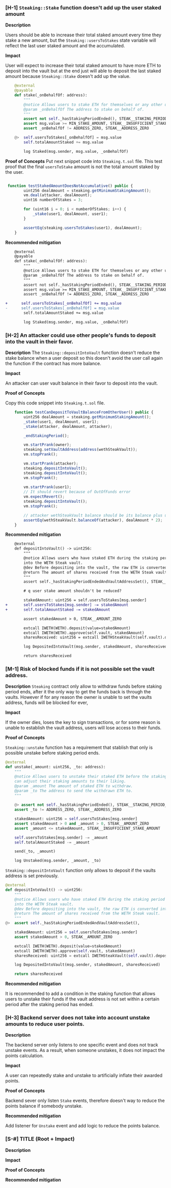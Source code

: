 ### [H-1] `Steaking::Stake` function doesn't add up the user staked amount
**Description**

Users should be able to increase their total staked amount every time they stake a new amount, but the `Steaking::usersToStakes` state variable will reflect the last user staked amount and the accumulated.

**Impact**

User will expect to increase their total staked amount to have more ETH to deposit into the vault but at the end just will able to deposit the last staked amount because `Steaking::Stake` doesn't add up the value.

```py
    @external
    @payable
    def stake(_onBehalfOf: address):
        """
        @notice Allows users to stake ETH for themselves or any other user within the staking period.
        @param _onBehalfOf The address to stake on behalf of.
        """
        assert not self._hasStakingPeriodEnded(), STEAK__STAKING_PERIOD_ENDED
        assert msg.value >= MIN_STAKE_AMOUNT, STEAK__INSUFFICIENT_STAKE_AMOUNT
        assert _onBehalfOf != ADDRESS_ZERO, STEAK__ADDRESS_ZERO

    @>  self.usersToStakes[_onBehalfOf] = msg.value
        self.totalAmountStaked += msg.value

        log Staked(msg.sender, msg.value, _onBehalfOf)
```

**Proof of Concepts**
Put next snippet code into `Steaking.t.sol` file.
This test proof that the final `usersToStake` amount is not the total amount staked by the user.

```js

 function testStakedAmountDoesNotAccumulative() public {
        uint256 dealAmount = steaking.getMinimumStakingAmount();
        vm.deal(attacker, dealAmount);
        uint16 numberOfStakes = 3;

        for (uint16 i = 0; i < numberOfStakes; i++) {
            _stake(user1, dealAmount, user1);
        }

        assertEq(steaking.usersToStakes(user1), dealAmount);
    }
```

**Recommended mitigation**

```diff
    @external
    @payable
    def stake(_onBehalfOf: address):
        """
        @notice Allows users to stake ETH for themselves or any other user within the staking period.
        @param _onBehalfOf The address to stake on behalf of.
        """
        assert not self._hasStakingPeriodEnded(), STEAK__STAKING_PERIOD_ENDED
        assert msg.value >= MIN_STAKE_AMOUNT, STEAK__INSUFFICIENT_STAKE_AMOUNT
        assert _onBehalfOf != ADDRESS_ZERO, STEAK__ADDRESS_ZERO

+      self.usersToStakes[_onBehalfOf] += msg.value
-      self.usersToStakes[_onBehalfOf] = msg.value
        self.totalAmountStaked += msg.value

        log Staked(msg.sender, msg.value, _onBehalfOf)
```

### [H-2] An attacker could use other people's funds to deposit into the vault in their favor.

**Description**
The `Steaking::depositIntoVault` function doesn't reduce the stake balance when a user deposit so this doesn't avoid the user call again the function if the contract has more balance.

**Impact**

An attacker can user vault balance in their favor to deposit into the vault.

**Proof of Concepts**

Copy this code snippet into `Steaking.t.sol` file.

```js
    function testCanDepositToVaultBalanceFromOtherUser() public {
        uint256 dealAmount = steaking.getMinimumStakingAmount();
        _stake(user1, dealAmount, user1);
        _stake(attacker, dealAmount, attacker);

        _endStakingPeriod();

        vm.startPrank(owner);
        steaking.setVaultAddress(address(wethSteakVault));
        vm.stopPrank();

        vm.startPrank(attacker);
        steaking.depositIntoVault();
        steaking.depositIntoVault();
        vm.stopPrank();
        
        vm.startPrank(user1);
        // It should revert because of OutOfFunds error
        vm.expectRevert();
        steaking.depositIntoVault();
        vm.stopPrank();

        // attacker wethSteakVault balance should be its balance plus user1 balance.
        assertEq(wethSteakVault.balanceOf(attacker), dealAmount * 2);
    }
```

**Recommended mitigation**

```diff
    @external
    def depositIntoVault() -> uint256:
        """
        @notice Allows users who have staked ETH during the staking period to deposit their ETH
        into the WETH Steak vault.
        @dev Before depositing into the vault, the raw ETH is converted into WETH.
        @return The amount of shares received from the WETH Steak vault.
        """
        assert self._hasStakingPeriodEndedAndVaultAddressSet(), STEAK__STAKING_PERIOD_NOT_ENDED_OR_VAULT_ADDRESS_NOT_SET

        # q user stake amount shouldn't be reduced? 

        stakedAmount: uint256 = self.usersToStakes[msg.sender]
+       self.usersToStakes[msg.sender] -= stakedAmount
+       self.totalAmountStaked -= stakedAmount

        assert stakedAmount > 0, STEAK__AMOUNT_ZERO

        extcall IWETH(WETH).deposit(value=stakedAmount)
        extcall IWETH(WETH).approve(self.vault, stakedAmount)
        sharesReceived: uint256 = extcall IWETHSteakVault(self.vault).deposit(stakedAmount, msg.sender)

        log DepositedIntoVault(msg.sender, stakedAmount, sharesReceived)

        return sharesReceived
```

### [M-1] Risk of blocked funds if it is not possible set the vault address.

**Description**
`Steaking` contract only allow to withdraw funds before staking period ends, after it the only way to get the funds back is through the vaults. However if for any reason the owner is unable to set the vaults address, funds will be blocked for ever,  

**Impact**

If the owner dies, loses the key to sign transactions, or for some reason is unable to establish the vault address, users will lose access to their funds.

**Proof of Concepts**

`Steaking::unstake` function has a requirement that stablish that only is possible unstake before staking period ends.


```python 
@external
def unstake(_amount: uint256, _to: address):
    """
    @notice Allows users to unstake their staked ETH before the staking period ends. Users
    can adjust their staking amounts to their liking.
    @param _amount The amount of staked ETH to withdraw.
    @param _to The address to send the withdrawn ETH to. 
    """
 
    @> assert not self._hasStakingPeriodEnded(), STEAK__STAKING_PERIOD_ENDED
    assert _to != ADDRESS_ZERO, STEAK__ADDRESS_ZERO

    stakedAmount: uint256 = self.usersToStakes[msg.sender]
    assert stakedAmount > 0 and _amount > 0, STEAK__AMOUNT_ZERO
    assert _amount <= stakedAmount, STEAK__INSUFFICIENT_STAKE_AMOUNT

    self.usersToStakes[msg.sender] -= _amount
    self.totalAmountStaked -= _amount

    send(_to, _amount)

    log Unstaked(msg.sender, _amount, _to)
```

`Steaking::depositIntoVault` function only allows to deposit if the vaults address is set previously.

```py
@external
def depositIntoVault() -> uint256:
    """
    @notice Allows users who have staked ETH during the staking period to deposit their ETH
    into the WETH Steak vault.
    @dev Before depositing into the vault, the raw ETH is converted into WETH.
    @return The amount of shares received from the WETH Steak vault.
    """
@>  assert self._hasStakingPeriodEndedAndVaultAddressSet(),                     STEAK__STAKING_PERIOD_NOT_ENDED_OR_VAULT_ADDRESS_NOT_SET

    stakedAmount: uint256 = self.usersToStakes[msg.sender]
    assert stakedAmount > 0, STEAK__AMOUNT_ZERO

    extcall IWETH(WETH).deposit(value=stakedAmount)
    extcall IWETH(WETH).approve(self.vault, stakedAmount)
    sharesReceived: uint256 = extcall IWETHSteakVault(self.vault).deposit(stakedAmount, msg.sender)

    log DepositedIntoVault(msg.sender, stakedAmount, sharesReceived)

    return sharesReceived
```
**Recommended mitigation**

It is recommended to add a condition in the staking function that allows users to unstake their funds if the vault address is not set within a certain period after the staking period has ended.

### [H-3]  Backend server does not take into account unstake amounts to reduce user points.

**Description**

The backend server only listens to one specific event and does not track unstake events. As a result, when someone unstakes, it does not impact the points calculation.

**Impact**

A user can repeatedly stake and unstake to artificially inflate their awarded points.

**Proof of Concepts**

Backend sever only listen `Stake` events, therefore doesn't way to reduce the points balance if somebody unstake.

**Recommended mitigation**

Add listener for `Unstake` event and add logic to reduce the points balance.

### [S-#] TITLE (Root + Impact)
**Description**

**Impact**

**Proof of Concepts**

**Recommended mitigation**

